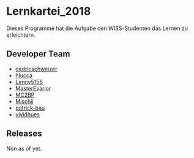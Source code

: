 # Lernkartei_2018
Dieses Programme hat die Aufgabe den WISS-Studenten das Lernen zu erleichtern. 
## Developer Team
- [cedricschweizer](https://github.com/cedricschweizer)
- [hlucca](https://github.com/hlucca)
- [Lenny5156](https://github.com/Lenny5156)
- [MasterEvarior](https://github.com/MasterEvarior)
- [MC2BP](https://github.com/MC2BP)
- [Mischii](https://github.com/Mischii)
- [patrick-bau](https://github.com/patrick-bau)
- [vividhues](https://github.com/vividhues)
## Releases
Non as of yet.
